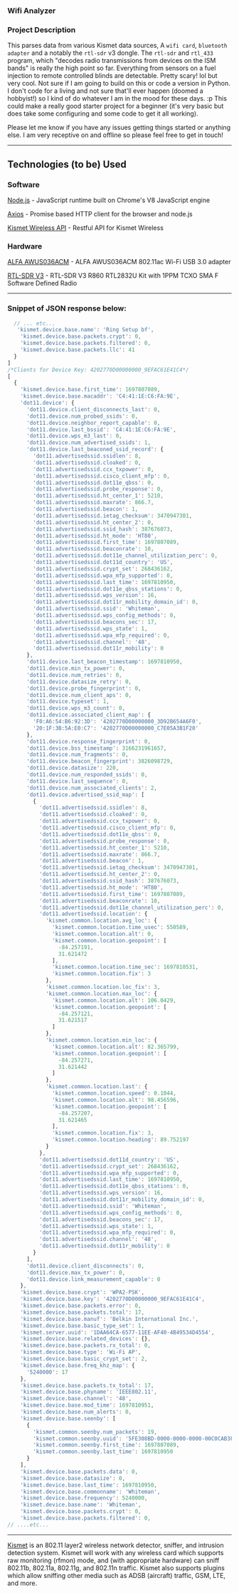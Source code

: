 ### Wifi Analyzer

### Project Description

This parses data from various Kismet data sources, A `wifi card`, `bluetooth adapter` and a notably the `rtl-sdr` v3 dongle. The `rtl-sdr` and `rtl_433` program, which  "decodes radio transmissions from devices on the ISM bands" is really the high point so far. Everything from sensors on a fuel injection to remote controlled blinds are detectable. Pretty scary! lol but very cool. Not sure if I am going to build on this or code a version in Python. I don't code for a living and not sure that'll ever happen (doomed a hobbyist!) so I kind of do whatever I am in the mood for these days. :p  This could make a really good starter project for a beginner (it's very basic but does take some configuring and some code to get it all working). 

Please let me know if you have any issues getting things started or anything else. I am very receptive on and offline so please feel free to get in touch!


---

## Technologies (to be) Used

### Software

[Node.js](https://nodejs.org/en/) - JavaScript runtime built on Chrome's V8 JavaScript engine

[Axios](https://axios-http.com) - Promise based HTTP client for the browser and node.js

[Kismet Wireless API](https://www.kismetwireless.net/docs/api) - Restful API for Kismet Wireless

### Hardware

[ALFA AWUS036ACM](https://www.amazon.com/Network-AWUS036ACM-Long-Range-Wide-Coverage-High-Sensitivity/dp/B08BJS8FXD) - ALFA AWUS036ACM 802.11ac Wi-Fi USB 3.0 adapter

[RTL-SDR V3](https://www.amazon.com/dp/B0BMKB3L47?th=1) - RTL-SDR V3 R860 RTL2832U Kit with 1PPM TCXO SMA F Software Defined Radio

---

### Snippet of JSON response below:
```js
  // ... etc...
   'kismet.device.base.name': 'Ring Setup bf',
    'kismet.device.base.packets.crypt': 0,
    'kismet.device.base.packets.filtered': 0,
    'kismet.device.base.packets.llc': 41
  }
]
/*Clients for Device Key: 4202770D00000000_9EFAC61E41C4*/
[
  {
    'kismet.device.base.first_time': 1697807089,
    'kismet.device.base.macaddr': 'C4:41:1E:C6:FA:9E',
    'dot11.device': {
      'dot11.device.client_disconnects_last': 0,
      'dot11.device.num_probed_ssids': 0,
      'dot11.device.neighbor_report_capable': 0,
      'dot11.device.last_bssid': 'C4:41:1E:C6:FA:9E',
      'dot11.device.wps_m3_last': 0,
      'dot11.device.num_advertised_ssids': 1,
      'dot11.device.last_beaconed_ssid_record': {
        'dot11.advertisedssid.ssidlen': 8,
        'dot11.advertisedssid.cloaked': 0,
        'dot11.advertisedssid.ccx_txpower': 0,
        'dot11.advertisedssid.cisco_client_mfp': 0,
        'dot11.advertisedssid.dot11e_qbss': 0,
        'dot11.advertisedssid.probe_response': 0,
        'dot11.advertisedssid.ht_center_1': 5210,
        'dot11.advertisedssid.maxrate': 866.7,
        'dot11.advertisedssid.beacon': 1,
        'dot11.advertisedssid.ietag_checksum': 3470947301,
        'dot11.advertisedssid.ht_center_2': 0,
        'dot11.advertisedssid.ssid_hash': 387676073,
        'dot11.advertisedssid.ht_mode': 'HT80',
        'dot11.advertisedssid.first_time': 1697807089,
        'dot11.advertisedssid.beaconrate': 10,
        'dot11.advertisedssid.dot11e_channel_utilization_perc': 0,
        'dot11.advertisedssid.dot11d_country': 'US',
        'dot11.advertisedssid.crypt_set': 268436162,
        'dot11.advertisedssid.wpa_mfp_supported': 0,
        'dot11.advertisedssid.last_time': 1697810950,
        'dot11.advertisedssid.dot11e_qbss_stations': 0,
        'dot11.advertisedssid.wps_version': 16,
        'dot11.advertisedssid.dot11r_mobility_domain_id': 0,
        'dot11.advertisedssid.ssid': 'Whiteman',
        'dot11.advertisedssid.wps_config_methods': 0,
        'dot11.advertisedssid.beacons_sec': 17,
        'dot11.advertisedssid.wps_state': 1,
        'dot11.advertisedssid.wpa_mfp_required': 0,
        'dot11.advertisedssid.channel': '48',
        'dot11.advertisedssid.dot11r_mobility': 0
      },
      'dot11.device.last_beacon_timestamp': 1697810950,
      'dot11.device.min_tx_power': 0,
      'dot11.device.num_retries': 0,
      'dot11.device.datasize_retry': 0,
      'dot11.device.probe_fingerprint': 0,
      'dot11.device.num_client_aps': 0,
      'dot11.device.typeset': 1,
      'dot11.device.wps_m3_count': 0,
      'dot11.device.associated_client_map': {
        'F0:A6:54:B6:92:3D': '4202770D00000000_3D92B654A6F0',
        '20:1F:3B:5A:E0:C7': '4202770D00000000_C7E05A3B1F20'
      },
      'dot11.device.response_fingerprint': 0,
      'dot11.device.bss_timestamp': 3166231961657,
      'dot11.device.num_fragments': 0,
      'dot11.device.beacon_fingerprint': 3826098729,
      'dot11.device.datasize': 220,
      'dot11.device.num_responded_ssids': 0,
      'dot11.device.last_sequence': 0,
      'dot11.device.num_associated_clients': 2,
      'dot11.device.advertised_ssid_map': [
        {
          'dot11.advertisedssid.ssidlen': 8,
          'dot11.advertisedssid.cloaked': 0,
          'dot11.advertisedssid.ccx_txpower': 0,
          'dot11.advertisedssid.cisco_client_mfp': 0,
          'dot11.advertisedssid.dot11e_qbss': 0,
          'dot11.advertisedssid.probe_response': 0,
          'dot11.advertisedssid.ht_center_1': 5210,
          'dot11.advertisedssid.maxrate': 866.7,
          'dot11.advertisedssid.beacon': 1,
          'dot11.advertisedssid.ietag_checksum': 3470947301,
          'dot11.advertisedssid.ht_center_2': 0,
          'dot11.advertisedssid.ssid_hash': 387676073,
          'dot11.advertisedssid.ht_mode': 'HT80',
          'dot11.advertisedssid.first_time': 1697807089,
          'dot11.advertisedssid.beaconrate': 10,
          'dot11.advertisedssid.dot11e_channel_utilization_perc': 0,
          'dot11.advertisedssid.location': {
            'kismet.common.location.avg_loc': {
              'kismet.common.location.time_usec': 550589,
              'kismet.common.location.alt': 0,
              'kismet.common.location.geopoint': [
                -84.257191,
                31.621472
              ],
              'kismet.common.location.time_sec': 1697810531,
              'kismet.common.location.fix': 3
            },
            'kismet.common.location.loc_fix': 3,
            'kismet.common.location.max_loc': {
              'kismet.common.location.alt': 106.0429,
              'kismet.common.location.geopoint': [
                -84.257121,
                31.621517
              ]
            },
            'kismet.common.location.min_loc': {
              'kismet.common.location.alt': 82.365799,
              'kismet.common.location.geopoint': [
                -84.257271,
                31.621442
              ]
            },
            'kismet.common.location.last': {
              'kismet.common.location.speed': 0.1044,
              'kismet.common.location.alt': 98.456596,
              'kismet.common.location.geopoint': [
                -84.257207,
                31.621465
              ],
              'kismet.common.location.fix': 3,
              'kismet.common.location.heading': 89.752197
            }
          },
          'dot11.advertisedssid.dot11d_country': 'US',
          'dot11.advertisedssid.crypt_set': 268436162,
          'dot11.advertisedssid.wpa_mfp_supported': 0,
          'dot11.advertisedssid.last_time': 1697810950,
          'dot11.advertisedssid.dot11e_qbss_stations': 0,
          'dot11.advertisedssid.wps_version': 16,
          'dot11.advertisedssid.dot11r_mobility_domain_id': 0,
          'dot11.advertisedssid.ssid': 'Whiteman',
          'dot11.advertisedssid.wps_config_methods': 0,
          'dot11.advertisedssid.beacons_sec': 17,
          'dot11.advertisedssid.wps_state': 1,
          'dot11.advertisedssid.wpa_mfp_required': 0,
          'dot11.advertisedssid.channel': '48',
          'dot11.advertisedssid.dot11r_mobility': 0
        }
      ],
      'dot11.device.client_disconnects': 0,
      'dot11.device.max_tx_power': 0,
      'dot11.device.link_measurement_capable': 0
    },
    'kismet.device.base.crypt': 'WPA2-PSK',
    'kismet.device.base.key': '4202770D00000000_9EFAC61E41C4',
    'kismet.device.base.packets.error': 0,
    'kismet.device.base.packets.total': 17,
    'kismet.device.base.manuf': 'Belkin International Inc.',
    'kismet.device.base.basic_type_set': 1,
    'kismet.server.uuid': '1DAA64CA-6577-11EE-AF40-4B49534D4554',
    'kismet.device.base.related_devices': {},
    'kismet.device.base.packets.rx_total': 0,
    'kismet.device.base.type': 'Wi-Fi AP',
    'kismet.device.base.basic_crypt_set': 2,
    'kismet.device.base.freq_khz_map': {
      '5240000': 17
    },
    'kismet.device.base.packets.tx_total': 17,
    'kismet.device.base.phyname': 'IEEE802.11',
    'kismet.device.base.channel': '48',
    'kismet.device.base.mod_time': 1697810951,
    'kismet.device.base.num_alerts': 0,
    'kismet.device.base.seenby': [
      {
        'kismet.common.seenby.num_packets': 19,
        'kismet.common.seenby.uuid': '5FE308BD-0000-0000-0000-00C0CAB3F5AF',
        'kismet.common.seenby.first_time': 1697807089,
        'kismet.common.seenby.last_time': 1697810950
      }
    ],
    'kismet.device.base.packets.data': 0,
    'kismet.device.base.datasize': 0,
    'kismet.device.base.last_time': 1697810950,
    'kismet.device.base.commonname': 'Whiteman',
    'kismet.device.base.frequency': 5240000,
    'kismet.device.base.name': 'Whiteman',
    'kismet.device.base.packets.crypt': 0,
    'kismet.device.base.packets.filtered': 0,
// ....etc...
```

---

[Kismet](https://www.kismetwireless.net) is an 802.11 layer2 wireless network detector, sniffer, and intrusion detection system. Kismet will work with any wireless card which supports raw monitoring (rfmon) mode, and (with appropriate hardware) can sniff 802.11b, 802.11a, 802.11g, and 802.11n traffic. Kismet also supports plugins which allow sniffing other media such as ADSB (aircraft) traffic, GSM, LTE, and more.


